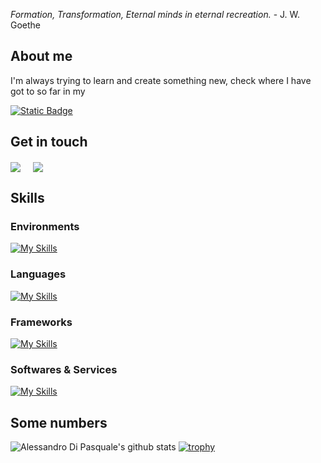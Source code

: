 _Formation, Transformation, Eternal minds in eternal recreation._
  \-  J. W. Goethe

## About me
I'm always trying to learn and create something new, check where I have got to so far in my

<a href="https://aledipa.github.io/" target="blank"><img alt="Static Badge" src="https://img.shields.io/badge/%F0%9D%92%9C-Portfolio-gray?style=for-the-badge&link=https%3A%2F%2Faledipa.github.io%2F"></a>

## Get in touch
<p align="left">
<a href="https://www.linkedin.com/in/alessandro-di-pasquale-4661b6239/" target="blank"><img align="center" src="https://img.shields.io/badge/Alessandro Di Pasquale-0077B5?style=for-the-badge&logo=linkedin&logoColor=white" /></a> &nbsp;&nbsp;&nbsp;  
<a href="mailto:aledipa.03@gmail.com" target="blank"><img align="center" src="https://img.shields.io/badge/aledipa.03@gmail.com-D14836?style=for-the-badge&logo=gmail&logoColor=white" /></a>

## Skills
### Environments
[![My Skills](https://skillicons.dev/icons?i=apple,linux,windows&theme=light)](https://skillicons.dev)
### Languages
[![My Skills](https://skillicons.dev/icons?i=python,js,html,css,cs,c,cpp,bash,dart,git,gradle,java,kotlin,mysql,sqlite,ts,php&perline=9&theme=light)](https://skillicons.dev)
### Frameworks
[![My Skills](https://skillicons.dev/icons?i=bootstrap,dotnet,express,flutter,jquery,nodejs,tailwind&theme=light)](https://skillicons.dev)
### Softwares & Services
[![My Skills](https://skillicons.dev/icons?i=androidstudio,figma,firebase,github,gitlab,vscode,wordpress,xd,stackoverflow,npm,bots,docker&perline=9&theme=light)](https://skillicons.dev)

## Some numbers
![Alessandro Di Pasquale's github stats](https://github-readme-stats.vercel.app/api?username=aledipa&show_icons=true&hide_border=true)
[![trophy](https://github-profile-trophy.vercel.app/?username=aledipa&rank=-C,-B,-?&margin-w=15)](https://github.com/ryo-ma/github-profile-trophy)
<!--
**aledipa/aledipa** is a ✨ _special_ ✨ repository because its `README.md` (this file) appears on your GitHub profile.

Here are some ideas to get you started:

- 🔭 I’m currently working on ...
- 🌱 I’m currently learning ...
- 👯 I’m looking to collaborate on ...
- 🤔 I’m looking for help with ...
- 💬 Ask me about ...
- 📫 How to reach me: ...
- 😄 Pronouns: ...
- ⚡ Fun fact: ...
-->
